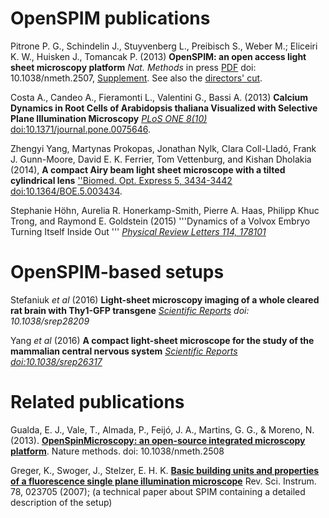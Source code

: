 ---
---
# OpenSPIM publications

Pitrone P. G., Schindelin J., Stuyvenberg L., Preibisch S., Weber M.; Eliceiri K. W., Huisken J., Tomancak P. (2013) **OpenSPIM: an open access light sheet microscopy platform** *Nat. Methods* in press [PDF](Media:Nmeth.2507.pdf "wikilink") doi: 10.1038/nmeth.2507, [Supplement](Media:Nmeth.2507-S1.pdf "wikilink"). See also the [directors' cut](https://arxiv.org/abs/1302.1987).

Costa A., Candeo A., Fieramonti L., Valentini G., Bassi A. (2013) **Calcium Dynamics in Root Cells of Arabidopsis thaliana Visualized with Selective Plane Illumination Microscopy** [*PLoS ONE 8(10)*](https://journals.plos.org/plosone/article?id=10.1371/journal.pone.0075646) <doi:10.1371/journal.pone.0075646>.

Zhengyi Yang, Martynas Prokopas, Jonathan Nylk, Clara Coll-Lladó, Frank J. Gunn-Moore, David E. K. Ferrier, Tom Vettenburg, and Kishan Dholakia (2014), **A compact Airy beam light sheet microscope with a tilted cylindrical lens** [''Biomed. Opt. Express 5, 3434-3442](http://www.opticsinfobase.org/boe/abstract.cfm?URI=boe-5-10-3434) <doi:10.1364/BOE.5.003434>.

Stephanie Höhn, Aurelia R. Honerkamp-Smith, Pierre A. Haas, Philipp Khuc Trong, and Raymond E. Goldstein (2015) '''Dynamics of a Volvox Embryo Turning Itself Inside Out ''' [*Physical Review Letters 114, 178101*](https://www.damtp.cam.ac.uk/user/gold/pdfs/inversion.pdf)

# OpenSPIM-based setups

Stefaniuk *et al* (2016) **Light-sheet microscopy imaging of a whole cleared rat brain with Thy1-GFP transgene** [*Scientific Reports*](https://www.ncbi.nlm.nih.gov/pmc/articles/PMC4911560/) *doi: 10.1038/srep28209*

Yang *et al* (2016) **A compact light-sheet microscope for the study of the mammalian central nervous system** [*Scientific Reports*](https://www.nature.com/articles/srep26317) *<doi:10.1038/srep26317>*

# Related publications

Gualda, E. J., Vale, T., Almada, P., Feijó, J. A., Martins, G. G., & Moreno, N. (2013). [**OpenSpinMicroscopy: an open-source integrated microscopy platform**](https://www.nature.com/articles/nmeth.2508). Nature methods. doi: 10.1038/nmeth.2508

Greger, K., Swoger, J., Stelzer, E. H. K. [**Basic building units and properties of a fluorescence single plane illumination microscope**](https://aip.scitation.org/doi/full/10.1063/1.2428277) Rev. Sci. Instrum. 78, 023705 (2007); (a technical paper about SPIM containing a detailed description of the setup)

